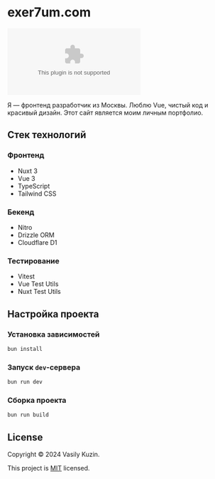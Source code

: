 # exer7um.com

![GitHub Release](https://img.shields.io/github/v/release/ExEr7um/exer7um.com?color=%232563EB)

Я — фронтенд разработчик из Москвы. Люблю Vue, чистый код и красивый дизайн. Этот сайт является моим личным портфолио.

## Стек технологий

### Фронтенд

- Nuxt 3
- Vue 3
- TypeScript
- Tailwind CSS

### Бекенд

- Nitro
- Drizzle ORM
- Cloudflare D1

### Тестирование

- Vitest
- Vue Test Utils
- Nuxt Test Utils

## Настройка проекта

### Установка зависимостей

```bash
bun install
```

### Запуск `dev`-сервера

```bash
bun run dev
```

### Сборка проекта

```bash
bun run build
```

## License

Copyright © 2024 Vasily Kuzin.

This project is [MIT](https://github.com/ExEr7um/exer7um.com/blob/main/LICENSE) licensed.
